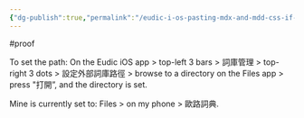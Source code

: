 ```yaml
---
{"dg-publish":true,"permalink":"/eudic-i-os-pasting-mdx-and-mdd-css-if-available-into-directory-of-external-custom-db-path-on-i-os-does-work-immediately-adds-the-dict-to-eudic/","tags":["#proof"],"noteIcon":"2"}
---
```



#proof 

To set the path:
On the Eudic iOS app > top-left 3 bars > 詞庫管理 > top-right 3 dots > 設定外部詞庫路徑 > browse to a directory on the Files app > press "打開”, and the directory is set.

Mine is currently set to: Files > on my phone > 歐路詞典.

